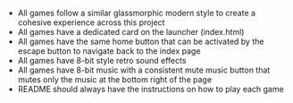 - All games follow a similar glassmorphic modern style to create a cohesive experience across this project
- All games have a dedicated card on the launcher (index.html)
- All games have the same home button that can be activated by the escape button to navigate back to the index page
- All games have 8-bit style retro sound effects
- All games have 8-bit music with a consistent mute music button that mutes only the music at the bottom right of the page
- README should always have the instructions on how to play each game
